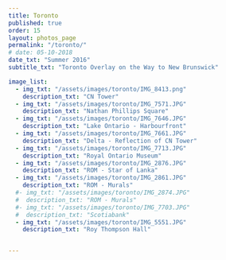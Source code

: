 ```yaml
---
title: Toronto
published: true
order: 15
layout: photos_page
permalink: "/toronto/"
# date: 05-10-2018
date_txt: "Summer 2016"
subtitle_txt: "Toronto Overlay on the Way to New Brunswick"

image_list:
  - img_txt: "/assets/images/toronto/IMG_8413.png"
    description_txt: "CN Tower"
  - img_txt: "/assets/images/toronto/IMG_7571.JPG"
    description_txt: "Nathan Phillips Square"
  - img_txt: "/assets/images/toronto/IMG_7646.JPG"
    description_txt: "Lake Ontario - Harbourfront"
  - img_txt: "/assets/images/toronto/IMG_7661.JPG"
    description_txt: "Delta - Reflection of CN Tower"
  - img_txt: "/assets/images/toronto/IMG_7713.JPG"
    description_txt: "Royal Ontario Museum"
  - img_txt: "/assets/images/toronto/IMG_2876.JPG"
    description_txt: "ROM - Star of Lanka"
  - img_txt: "/assets/images/toronto/IMG_2861.JPG"
    description_txt: "ROM - Murals"
  #- img_txt: "/assets/images/toronto/IMG_2874.JPG"
  #  description_txt: "ROM - Murals"
  #- img_txt: "/assets/images/toronto/IMG_7703.JPG"
  #  description_txt: "Scotiabank"
  - img_txt: "/assets/images/toronto/IMG_5551.JPG"
    description_txt: "Roy Thompson Hall"


---
```

